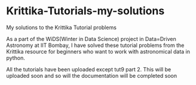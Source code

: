 # Krittika-Tutorials-my-solutions
My solutions to the Krittika Tutorial problems


As a part of the WiDS(Winter in Data Science) project in Data=Driven Astronomy at IIT Bombay, I have solved these tutorial problems from the Krittika resource for beginners who
want to work with astronomical data in python.

All the tutorials have been uploaded except tut9 part 2. This will be uploaded soon and so will the documentation will be completed soon
